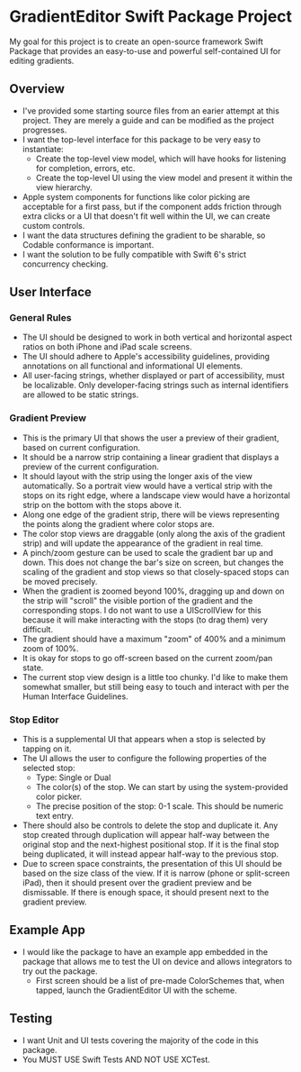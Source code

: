 # GradientEditor Swift Package Project

My goal for this project is to create an open-source framework Swift Package that provides an easy-to-use and powerful self-contained UI for editing gradients.

## Overview

- I've provided some starting source files from an earier attempt at this project. They are merely a guide and can be modified as the project progresses.
- I want the top-level interface for this package to be very easy to instantiate:
  - Create the top-level view model, which will have hooks for listening for completion, errors, etc.
  - Create the top-level UI using the view model and present it within the view hierarchy.
- Apple system components for functions like color picking are acceptable for a first pass, but if the component adds friction through extra clicks or a UI that doesn't fit well within the UI, we can create custom controls.
- I want the data structures defining the gradient to be sharable, so Codable conformance is important.
- I want the solution to be fully compatible with Swift 6's strict concurrency checking.

## User Interface

### General Rules

- The UI should be designed to work in both vertical and horizontal aspect ratios on both iPhone and iPad scale screens.
- The UI should adhere to Apple's accessibility guidelines, providing annotations on all functional and informational UI elements.
- All user-facing strings, whether displayed or part of accessibility, must be localizable. Only developer-facing strings such as internal identifiers are allowed to be static strings.

### Gradient Preview

- This is the primary UI that shows the user a preview of their gradient, based on current configuration.
- It should be a narrow strip containing a linear gradient that displays a preview of the current configuration.
- It should layout with the strip using the longer axis of the view automatically. So a portrait view would have a vertical strip with the stops on its right edge, where a landscape view would have a horizontal strip on the bottom with the stops above it.
- Along one edge of the gradient strip, there will be views representing the points along the gradient where color stops are.
- The color stop views are draggable (only along the axis of the gradient strip) and will update the appearance of the gradient in real time.
- A pinch/zoom gesture can be used to scale the gradient bar up and down. This does not change the bar's size on screen, but changes the scaling of the gradient and stop views so that closely-spaced stops can be moved precisely.
- When the gradient is zoomed beyond 100%, dragging up and down on the strip will "scroll" the visible portion of the gradient and the corresponding stops. I do not want to use a UIScrollView for this because it will make interacting with the stops (to drag them) very difficult.
- The gradient should have a maximum "zoom" of 400% and a minimum zoom of 100%.
- It is okay for stops to go off-screen based on the current zoom/pan state.
- The current stop view design is a little too chunky. I'd like to make them somewhat smaller, but still being easy to touch and interact with per the Human Interface Guidelines.

### Stop Editor

- This is a supplemental UI that appears when a stop is selected by tapping on it.
- The UI allows the user to configure the following properties of the selected stop:
  - Type: Single or Dual
  - The color(s) of the stop. We can start by using the system-provided color picker.
  - The precise position of the stop: 0-1 scale. This should be numeric text entry.
- There should also be controls to delete the stop and duplicate it. Any stop created through duplication will appear half-way between the original stop and the next-highest positional stop. If it is the final stop being duplicated, it will instead appear half-way to the previous stop.
- Due to screen space constraints, the presentation of this UI should be based on the size class of the view. If it is narrow (phone or split-screen iPad), then it should present over the gradient preview and be dismissable. If there is enough space, it should present next to the gradient preview.

## Example App

- I would like the package to have an example app embedded in the package that allows me to test the UI on device and allows integrators to try out the package.
  - First screen should be a list of pre-made ColorSchemes that, when tapped, launch the GradientEditor UI with the scheme.

## Testing

- I want Unit and UI tests covering the majority of the code in this package.
- You MUST USE Swift Tests AND NOT USE XCTest.
